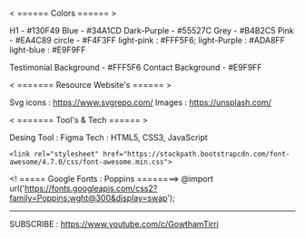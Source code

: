 < ====== Colors ====== >

H1 - #130F49
Blue - #34A1CD
Dark-Purple - #55527C
Grey - #B4B2C5
Pink - #EA4C89
circle - #F4F3FF
light-pink : #FFF5F6;
light-Purple : #ADA8FF
light-blue : #E9F9FF

Testimonial Background - #FFF5F6
Contact Background - #E9F9FF

< ======= Resource Website's ====== >

Svg icons : https://www.svgrepo.com/
Images : https://unsplash.com/

< ======= Tool's & Tech ====== >

Desing Tool : Figma
Tech : HTML5, CSS3, JavaScript

<!-- ======= Fontawesome cdn ======= -->

    <link rel="stylesheet" href="https://stackpath.bootstrapcdn.com/font-awesome/4.7.0/css/font-awesome.min.css">

<! ===== Google Fonts : Poppins ========>
@import url('https://fonts.googleapis.com/css2?family=Poppins:wght@300&display=swap');

---

SUBSCRIBE : https://www.youtube.com/c/GowthamTirri
